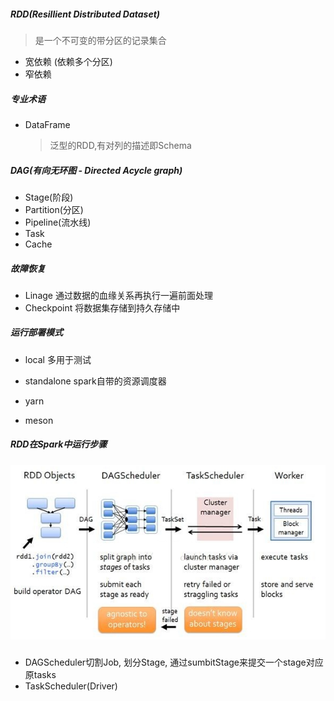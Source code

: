##### RDD(Resillient Distributed Dataset)

> 是一个不可变的带分区的记录集合

* 宽依赖 (依赖多个分区)
* 窄依赖

##### 专业术语

* DataFrame

  > 泛型的RDD,有对列的描述即Schema 

##### DAG(有向无环图 - Directed Acycle graph)

* Stage(阶段)
* Partition(分区)
* Pipeline(流水线)
* Task
* Cache 

##### 故障恢复

* Linage 通过数据的血缘关系再执行一遍前面处理
* Checkpoint 将数据集存储到持久存储中

##### 运行部署模式 

* local 多用于测试 


* standalone spark自带的资源调度器
* yarn
* meson

##### RDD在Spark中运行步骤

##### ![运行流程](https://github.com/bobxwang/document/blob/master/spark/rdd-dag-task-worker.png)

* DAGScheduler切割Job, 划分Stage, 通过sumbitStage来提交一个stage对应原tasks 
* TaskScheduler(Driver)

